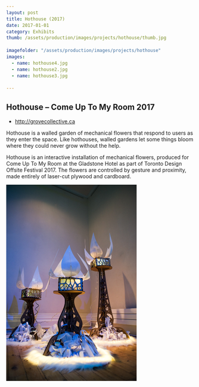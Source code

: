 ```yaml
---
layout: post
title: Hothouse (2017)
date: 2017-01-01
category: Exhibits
thumb: /assets/production/images/projects/hothouse/thumb.jpg

imagefolder: "/assets/production/images/projects/hothouse"
images:
  - name: hothouse4.jpg
  - name: hothouse2.jpg
  - name: hothouse3.jpg

---
```


## Hothouse – Come Up To My Room 2017

<ul>
	<li><a href="http://grovecollective.ca">http://grovecollective.ca</a></li>
</ul>

Hothouse is a walled garden of mechanical flowers that respond to users as they enter the space. Like hothouses, walled gardens let some things bloom where they could never grow without the help.

Hothouse is an interactive installation of mechanical flowers, produced for Come Up To My Room at the Gladstone Hotel as part of Toronto Design Offsite Festival 2017. The flowers are controlled by gesture and proximity, made entirely of laser-cut plywood and cardboard. 

<img style="max-width: 350px;" src="/assets/production/images/projects/hothouse/hothouse1V.jpg" alt="">